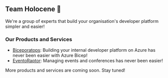 ## Team Holocene 👋

We're a group of experts that build your organisation's developer platform simpler and easier!

### Our Products and Services

- [Biceporatops](https://github.com/team-holocene/biceporatops): Building your internal developer platform on Azure has never been easier with Azure Bicep!
- [EventoRaptor](https://github.com/team-holocene/eventoraptor): Managing events and conferences has never been easier!

More products and services are coming soon. Stay tuned!

<!--

**Here are some ideas to get you started:**

🙋‍♀️ A short introduction - what is your organization all about?
🌈 Contribution guidelines - how can the community get involved?
👩‍💻 Useful resources - where can the community find your docs? Is there anything else the community should know?
🍿 Fun facts - what does your team eat for breakfast?
🧙 Remember, you can do mighty things with the power of [Markdown](https://docs.github.com/github/writing-on-github/getting-started-with-writing-and-formatting-on-github/basic-writing-and-formatting-syntax)
-->
